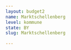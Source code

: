 ```yaml
---
layout: budget2
name: Marktschellenberg
level: kommune
state: BY
slug: Marktschellenberg

---
```




